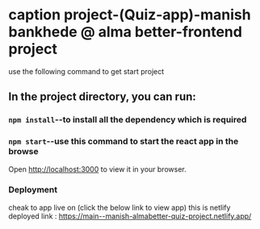 # caption project-(Quiz-app)-manish bankhede @ alma better-frontend project

use the following command to get start project

## In the project directory, you can run:

### `npm install`--to install all the dependency which is required

### `npm start`--use this command to start the react app in the browse

Open [http://localhost:3000](http://localhost:3000) to view it in your browser.

### Deployment

cheak to app live on (click the below link to view app)
this is netlify deployed link : https://main--manish-almabetter-quiz-project.netlify.app/
